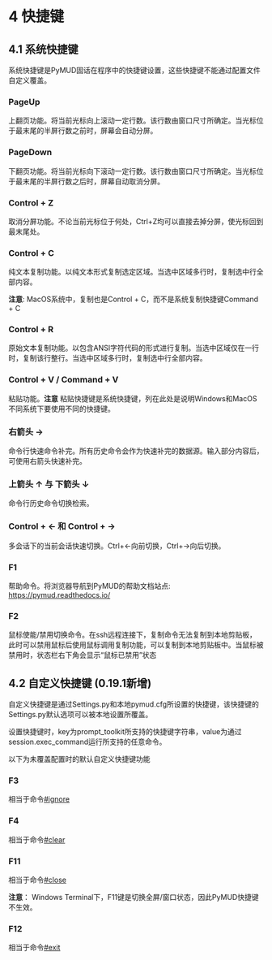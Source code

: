 # 4 快捷键

## 4.1 系统快捷键

系统快捷键是PyMUD固话在程序中的快捷键设置，这些快捷键不能通过配置文件自定义覆盖。

### PageUp

上翻页功能。将当前光标向上滚动一定行数。该行数由窗口尺寸所确定。当光标位于最末尾的半屏行数之前时，屏幕会自动分屏。

### PageDown

下翻页功能。将当前光标向下滚动一定行数。该行数由窗口尺寸所确定。当光标位于最末尾的半屏行数之后时，屏幕自动取消分屏。

### Control + Z

取消分屏功能。不论当前光标位于何处，Ctrl+Z均可以直接去掉分屏，使光标回到最末尾处。

### Control + C

纯文本复制功能。以纯文本形式复制选定区域。当选中区域多行时，复制选中行全部内容。

**注意**: MacOS系统中，复制也是Control + C，而不是系统复制快捷键Command + C

### Control + R

原始文本复制功能。以包含ANSI字符代码的形式进行复制。当选中区域仅在一行时，复制该行整行。当选中区域多行时，复制选中行全部内容。

### Control + V / Command + V

粘贴功能。**注意** 粘贴快捷键是系统快捷键，列在此处是说明Windows和MacOS不同系统下要使用不同的快捷键。

### 右箭头 →

命令行快速命令补完。所有历史命令会作为快速补完的数据源。输入部分内容后，可使用右箭头快速补完。

### 上箭头 ↑ 与 下箭头 ↓

命令行历史命令切换检索。

### Control + ← 和 Control + →

多会话下的当前会话快速切换。Ctrl+←向前切换，Ctrl+→向后切换。

### F1

帮助命令。将浏览器导航到PyMUD的帮助文档站点: https://pymud.readthedocs.io/

### F2

鼠标使能/禁用切换命令。在ssh远程连接下，复制命令无法复制到本地剪贴板，此时可以禁用鼠标后使用鼠标调用复制功能，可以复制到本地剪贴板中。当鼠标被禁用时，状态栏右下角会显示“鼠标已禁用”状态


## 4.2 自定义快捷键 (0.19.1新增)

自定义快捷键是通过Settings.py和本地pymud.cfg所设置的快捷键，该快捷键的Settings.py默认选项可以被本地设置所覆盖。

设置快捷键时，key为prompt_toolkit所支持的快捷键字符串，value为通过session.exec_command运行所支持的任意命令。

以下为未覆盖配置时的默认自定义快捷键功能

### F3

相当于命令[#ignore](syscommand#ignore)

### F4

相当于命令[#clear](syscommand#clear)

### F11

相当于命令[#close](syscommand#close)

**注意**： Windows Terminal下，F11键是切换全屏/窗口状态，因此PyMUD快捷键不生效。

### F12

相当于命令[#exit](syscommand#exit)



